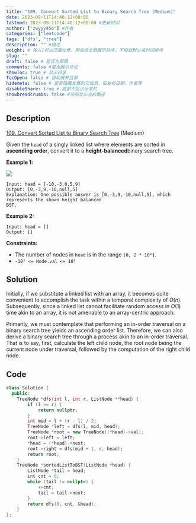 ```yaml
---
title: "109. Convert Sorted List to Binary Search Tree (Medium)"
date: 2023-09-11T14:40:12+08:00
lastmod: 2023-09-11T14:40:12+08:00 #更新时间
author: ["zwyyy456"] #作者
categories: ["leetcode"]
tags: ["dfs", "tree"]
description: "" #描述
weight: # 输入1可以顶置文章，用来给文章展示排序，不填就默认按时间排序
slug: ""
draft: false # 是否为草稿
comments: false #是否展示评论
showToc: true # 显示目录
TocOpen: false # 自动展开目录
hidemeta: false # 是否隐藏文章的元信息，如发布日期、作者等
disableShare: true # 底部不显示分享栏
showbreadcrumbs: false #顶部显示当前路径
---
```

## Description

[109. Convert Sorted List to Binary Search Tree][link] (Medium)

[link]: https://leetcode.com/problems/convert-sorted-list-to-binary-search-tree/

Given the `head` of a singly linked list where elements are sorted in **ascending order**, convert
it to a **height-balanced**binary search tree.

**Example 1:**

![](https://pic-upyun.zwyyy456.tech/smms/2023-12-26-65440.jpg)

```
Input: head = [-10,-3,0,5,9]
Output: [0,-3,9,-10,null,5]
Explanation: One possible answer is [0,-3,9,-10,null,5], which represents the shown height balanced
BST.
```

**Example 2:**

```
Input: head = []
Output: []
```

**Constraints:**

- The number of nodes in `head` is in the range `[0, 2 * 10⁴]`.
- `-10⁵ <= Node.val <= 10⁵`


## Solution

Initially, if we substitute a linked list with an array, it becomes quite convenient to accomplish the task within a temporal complexity of $O(n)$. Subsequently, since a linked list cannot facilitate random access in $O(1)$ time akin to an array, it is not amenable to an array-centric approach.

Primarily, we must contemplate that performing an in-order traversal on a binary search tree yields an ascending order list. Therefore, we can also derive a binary search tree through a process akin to an in-order traversal. That is to say, first, calculate the left child node, the root node being the current node under traversal, followed by the computation of the right child node.

## Code
```cpp
class Solution {
  public:
    TreeNode *dfs(int l, int r, ListNode **head) {
        if (l >= r) {
            return nullptr;
        }
        int mid = l + (r - l) / 2;
        TreeNode *left = dfs(l, mid, head);
        TreeNode *root = new TreeNode((*head)->val);
        root->left = left;
        *head = (*head)->next;
        root->right = dfs(mid + 1, r, head);
        return root;
    }
    TreeNode *sortedListToBST(ListNode *head) {
        ListNode *tail = head;
        int cnt = 0;
        while (tail != nullptr) {
            ++cnt;
            tail = tail->next;
        }
        return dfs(0, cnt, &head);
    }
};
```

